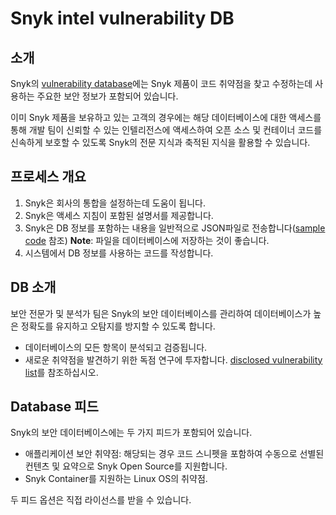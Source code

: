 # Snyk intel vulnerability DB

## 소개

Snyk의 [vulnerability database](https://snyk.io/product/vulnerability-database/)에는 Snyk 제품이 코드 취약점을 찾고 수정하는데 사용하는 주요한 보안 정보가 포함되어 있습니다.

이미 Snyk 제품을 보유하고 있는 고객의 경우에는 해당 데이터베이스에 대한 액세스를 통해 개발 팀이 신뢰할 수 있는 인텔리전스에 액세스하여 오픈 소스 및 컨테이너 코드를 신속하게 보호할 수 있도록 Snyk의 전문 지식과 축적된 지식을 활용할 수 있습니다.

## 프로세스 개요

1. Snyk은 회사의 통합을 설정하는데 도움이 됩니다.
2. Snyk은 액세스 지침이 포함된 설명서를 제공합니다.
3. Snyk은 DB 정보를 포함하는 내용을 일반적으로 JSON파일로 전송합니다([sample code](https://snyk.io/partners/api/v4/vulndb/sample.json) 참조) **Note**: 파일을 데이터베이스에 저장하는 것이 좋습니다.
4. 시스템에서 DB 정보를 사용하는 코드를 작성합니다.

## DB 소개

보안 전문가 및 분석가 팀은 Snyk의 보안 데이터베이스를 관리하여 데이터베이스가 높은 정확도를 유지하고 오탐지를 방지할 수 있도록 합니다.

* 데이터베이스의 모든 항목이 분석되고 검증됩니다.
* 새로운 취약점을 발견하기 위한 독점 연구에 투자합니다. [disclosed vulnerability list](https://app.snyk.io/disclosed-vulnerabilities)를 참조하십시오.

## Database 피드

Snyk의 보안 데이터베이스에는 두 가지 피드가 포함되어 있습니다.

* 애플리케이션 보안 취약점: 해당되는 경우 코드 스니펫을 포함하여 수동으로 선별된 컨텐츠 및 요약으로 Snyk Open Source를 지원합니다.
* Snyk Container를 지원하는 Linux OS의 취약점.

두 피드 옵션은 직접 라이선스를 받을 수 있습니다.
